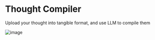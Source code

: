 # Thought Compiler
Upload your thought into tangible format, and use LLM to compile them

![image](https://github.com/user-attachments/assets/d85323b3-2de7-4bdc-ae95-471c80424f33)
